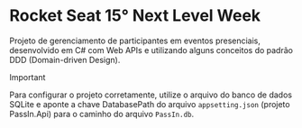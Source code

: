 # Rocket Seat 15° Next Level Week
Projeto de gerenciamento de participantes em eventos presenciais, desenvolvido em C# com Web APIs e utilizando alguns conceitos do padrão DDD (Domain-driven Design).

> [!IMPORTANT]
> Para configurar o projeto corretamente, utilize o arquivo do banco de dados SQLite e aponte a chave DatabasePath do arquivo ```appsetting.json``` (projeto PassIn.Api) para o caminho do arquivo ```PassIn.db```.
